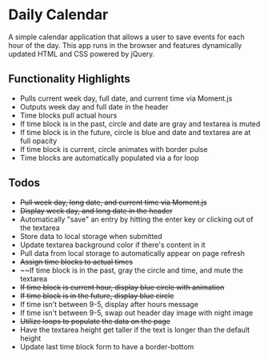 # Daily Calendar
A simple calendar application that allows a user to save events for each hour of the day. This app runs in the browser and features dynamically updated HTML and CSS powered by jQuery.

## Functionality Highlights
* Pulls current week day, full date, and current time via Moment.js
* Outputs week day and full date in the header
* Time blocks pull actual hours
* If time block is in the past, circle and date are gray and textarea is muted
* If time block is in the future, circle is blue and date and textarea are at full opacity
* If time block is current, circle animates with border pulse
* Time blocks are automatically populated via a for loop

## Todos
* ~~Pull week day, long date, and current time via Moment.js~~
* ~~Display week day, and long date in the header~~
* Automatically "save" an entry by hitting the enter key or clicking out of the textarea
* Store data to local storage when submitted
* Update textarea background color if there's content in it
* Pull data from local storage to automatically appear on page refresh
* ~~Assign time blocks to actual times~~
* ~~If time block is in the past, gray the circle and time, and mute the textarea
* ~~If time block is current hour, display blue circle with animation~~
* ~~If time block is in the future, display blue circle~~
* If time isn't between 9-5, display after hours message
* If time isn't between 9-5, swap out header day image with night image
* ~~Utilize loops to populate the data on the page~~
* Have the textarea height get taller if the text is longer than the default height
* Update last time block form to have a border-bottom
